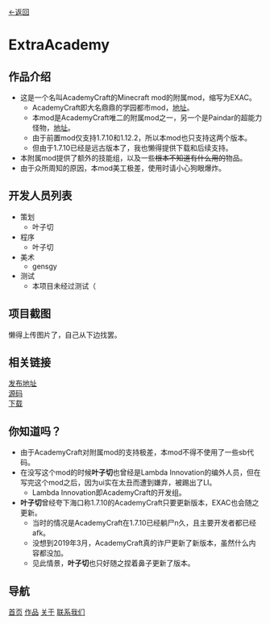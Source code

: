 [←返回](../products/index.md)
# ExtraAcademy

## 作品介绍
+ 这是一个名叫AcademyCraft的Minecraft mod的附属mod，缩写为EXAC。
	+ AcademyCraft即大名鼎鼎的学园都市mod，[地址](https://ac.li-dev.cn/)。
	+ 本mod是AcademyCraft唯二的附属mod之一，另一个是Paindar的超能力怪物，[地址](https://www.mcbbs.net/thread-677849-1-1.html)。
	+ 由于前置mod仅支持1.7.10和1.12.2，所以本mod也只支持这两个版本。
	+ 但由于1.7.10已经是远古版本了，我也懒得提供下载和后续支持。
+ 本附属mod提供了额外的技能组，以及一些~~根本不知道有什么用的~~物品。
+ 由于众所周知的原因，本mod美工极差，使用时请小心狗眼爆炸。

## 开发人员列表
+ 策划
	+ 叶子切
+ 程序
	+ 叶子切
+ 美术
	+ gensgy
+ 测试
	+ 本项目未经过测试（

## 项目截图
懒得上传图片了，自己从下边找罢。<br>

## 相关链接
[发布地址](https://www.mcbbs.net/thread-925975-1-1.html)<br>
[源码](https://github.com/NullaDev/ExtraAcC-1.12.2-)<br>
[下载](res/ExtraAcademy-1.2.0-pre2.jar)<br>

## 你知道吗？
+ 由于AcademyCraft对附属mod的支持极差，本mod不得不使用了一些sb代码。
+ 在没写这个mod的时候**叶子切**也曾经是Lambda Innovation的编外人员，但在写完这个mod之后，因为ui实在太丑而遭到嫌弃，被踢出了LI。
	+ Lambda Innovation即AcademyCraft的开发组。
+ **叶子切**曾经夸下海口称1.7.10的AcademyCraft只要更新版本，EXAC也会随之更新。
	+ 当时的情况是AcademyCraft在1.7.10已经躺尸n久，且主要开发者都已经afk。
	+ 没想到2019年3月，AcademyCraft真的诈尸更新了新版本，虽然什么内容都没加。
	+ 见此情景，**叶子切**也只好随之捏着鼻子更新了版本。

## 导航
[首页](../index.md)	[作品](../products/index.md)	[关于](../about/index.md)	[联系我们](../about/contact.md)